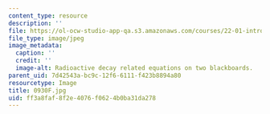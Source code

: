 ```yaml
---
content_type: resource
description: ''
file: https://ol-ocw-studio-app-qa.s3.amazonaws.com/courses/22-01-introduction-to-nuclear-engineering-and-ionizing-radiation-fall-2016/ff3a8faf8f2e4076f0624b0ba31da278_0930F.jpg
file_type: image/jpeg
image_metadata:
  caption: ''
  credit: ''
  image-alt: Radioactive decay related equations on two blackboards.
parent_uid: 7d42543a-bc9c-12f6-6111-f423b8894a80
resourcetype: Image
title: 0930F.jpg
uid: ff3a8faf-8f2e-4076-f062-4b0ba31da278
---
```

